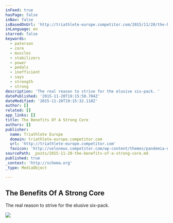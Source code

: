 ```yaml
---
inFeed: true
hasPage: false
inNav: false
isBasedOnUrl: 'http://triathlete-europe.competitor.com/2015/11/20/the-benefits-of-a-strong-core?utm_source=twitterfeed&utm_medium=twitter'
inLanguage: en
starred: false
keywords:
  - paterson
  - core
  - muscles
  - stabilizers
  - power
  - pedals
  - inefficient
  - says
  - strength
  - strong
description: 'The real reason to strive for the elusive six-pack. '
datePublished: '2015-11-20T19:15:50.704Z'
dateModified: '2015-11-20T19:15:32.118Z'
author: []
related: []
app_links: []
title: The Benefits Of A Strong Core
authors: []
publisher:
  name: Triathlete Europe
  domain: triathlete-europe.competitor.com
  url: 'http://triathlete-europe.competitor.com'
  favicon: 'http://velonews.competitor.com/wp-content/themes/pandemia-news/styles/triathlon-europe/icons-animation.gif'
sourcePath: _posts/2015-11-20-the-benefits-of-a-strong-core.md
published: true
_context: 'http://schema.org'
_type: MediaObject

---
```

<article style=""><h1>The Benefits Of A Strong Core</h1><p>The real reason to strive for the elusive six-pack.</p><img src="http://cdn.triathlete-europe.competitor.com/files/2015/11/core-1.jpg" /></article>